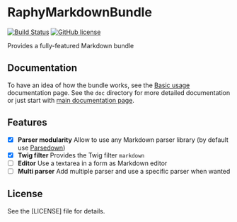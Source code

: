 # RaphyMarkdownBundle

[![Build Status](https://img.shields.io/travis/Raphy/RaphyMarkdownBundle.svg)](https://travis-ci.org/Raphy/RaphyMarkdownBundle)
[![GitHub license](https://img.shields.io/github/license/Raphy/RaphyMarkdownBundle.svg)](LICENSE)

Provides a fully-featured Markdown bundle

## Documentation

To have an idea of how the bundle works, see the [Basic usage](Resources/doc/basic-usage.md) documentation page.
See the `doc` directory for more detailed documentation or just start with [main documentation page](Resources/doc/index.md).

## Features

- [X] **Parser modularity** Allow to use any Markdown parser library (by default use [Parsedown](https://github.com/erusev/parsedown))
- [x] **Twig filter** Provides the Twig filter `markdown`
- [ ] **Editor** Use a textarea in a form as Markdown editor
- [ ] **Multi parser** Add multiple parser and use a specific parser when wanted

## License

See the [LICENSE] file for details.